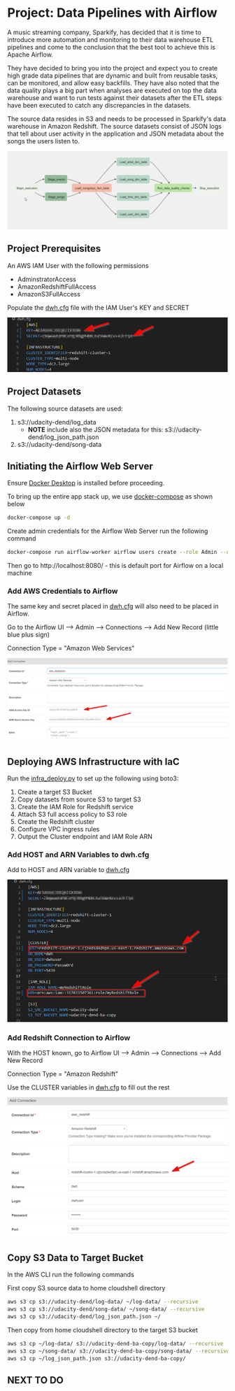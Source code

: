 # Project: Data Pipelines with Airflow
A music streaming company, Sparkify, has decided that it is time to introduce more automation and monitoring to their data warehouse ETL pipelines and come to the conclusion that the best tool to achieve this is Apache Airflow.

They have decided to bring you into the project and expect you to create high grade data pipelines that are dynamic and built from reusable tasks, can be monitored, and allow easy backfills. They have also noted that the data quality plays a big part when analyses are executed on top the data warehouse and want to run tests against their datasets after the ETL steps have been executed to catch any discrepancies in the datasets.

The source data resides in S3 and needs to be processed in Sparkify's data warehouse in Amazon Redshift. The source datasets consist of JSON logs that tell about user activity in the application and JSON metadata about the songs the users listen to.

![Example DAG](/assets/2025-04-28%2020_31_38-Data%20Pipelines%20-%20Project%20Overview.png)

## Project Prerequisites

An AWS IAM User with the following permissions
* AdminstratorAccess
* AmazonRedshiftFullAccess
* AmazonS3FullAccess

Populate the [dwh.cfg](/dwh.cfg) file with the IAM User's KEY and SECRET

![AWS Keys and Secret in dwh.cfg](/assets/2025-04-29%2000_00_30-dwh.cfg%20-%20secrets%20and%20keys.png)

## Project Datasets

The following source datasets are used:

1. s3://udacity-dend/log_data
    - **NOTE** include also the JSON metadata for this: s3://udacity-dend/log_json_path.json 
2. s3://udacity-dend/song-data

## Initiating the Airflow Web Server
Ensure [Docker Desktop](https://www.docker.com/products/docker-desktop/) is installed before proceeding.

To bring up the entire app stack up, we use [docker-compose](https://docs.docker.com/engine/reference/commandline/compose_up/) as shown below

```bash
docker-compose up -d
```
Create admin credentials for the Airflow Web Server run the following command

```bash
docker-compose run airflow-worker airflow users create --role Admin --username admin --email admin --firstname admin --lastname admin --password admin
```

Then go to http://localhost:8080/ - this is default port for Airflow on a local machine

### Add AWS Credentials to Airflow

The same key and secret placed in [dwh.cfg](/dwh.cfg) will also need to be placed in Airflow.

Go to the Airflow UI --> Admin --> Connections --> Add New Record (little blue plus sign)

Connection Type = "Amazon Web Services"

![Airflow Add AWS Credentials](/assets/2025-04-29%2000_14_16-Add%20AWS%20Connection%20-%20Airflow.png)

## Deploying AWS Infrastructure with IaC

Run the [infra_deploy.py](/infra_deploy.py) to set up the following using boto3:
1. Create a target S3 Bucket
2. Copy datasets from source S3 to target S3
3. Create the IAM Role for Redshift service
4. Attach S3 full access policy to S3 role
5. Create the Redshift cluster
6. Configure VPC ingress rules
7. Output the Cluster endpoint and IAM Role ARN

### Add HOST and ARN Variables to dwh.cfg

Add to HOST and ARN variable to [dwh.cfg](/dwh.cfg)

![dwh.cfg with Host and Arn](/assets/2025-04-29%2000_00_30-dwh.cfg%20-%20udacity-nd-data-engineering-aws-project-airflow-data-pipelines%20-%20Visua.png)

### Add Redshift Connection to Airflow

With the HOST known, go to Airflow UI --> Admin --> Connections --> Add New Record

Connection Type = "Amazon Redshift"

Use the CLUSTER variables in [dwh.cfg](/dwh.cfg) to fill out the rest

![Airflow with HOST](/assets/2025-04-29%2000_05_33-Add%20Redshift%20Connection%20-%20Airflow.png)

## Copy S3 Data to Target Bucket

In the AWS CLI run the following commands

First copy S3 source data to home cloudshell directory

```bash
aws s3 cp s3://udacity-dend/log-data/ ~/log-data/ --recursive
aws s3 cp s3://udacity-dend/song-data/ ~/song-data/ --recursive
aws s3 cp s3://udacity-dend/log_json_path.json ~/
```

Then copy from home cloudshell directory to the target S3 bucket

```bash
aws s3 cp ~/log-data/ s3://udacity-dend-ba-copy/log-data/ --recursive
aws s3 cp ~/song-data/ s3://udacity-dend-ba-copy/song-data/ --recursive
aws s3 cp ~/log_json_path.json s3://udacity-dend-ba-copy/
```

## NEXT TO DO
